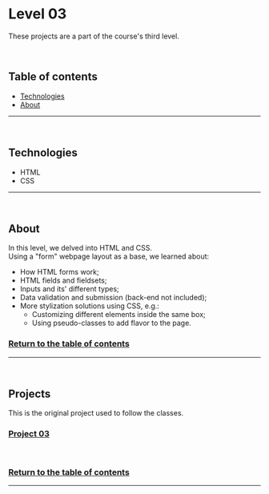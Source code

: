# **Level 03**
These projects are a part of the course's third level.

<br/>

## Table of contents
- [Technologies](#technologies)
- [About](#about)
---
<br>

## Technologies
- HTML
- CSS
---
<br>

## About
In this level, we delved into HTML and CSS.<br>
Using a "form" webpage layout as a base, we learned about:
- How HTML forms work;
- HTML fields and fieldsets;
- Inputs and its' different types;
- Data validation and submission (back-end not included);
- More stylization solutions using CSS, e.g.:
	- Customizing different elements inside the same box;
	- Using pseudo-classes to add flavor to the page.

### [Return to the table of contents](#table-of-contents)

---
<br/>

## Projects
This is the original project used to follow the classes.<br>
### [Project 03](./Project%2003/)
<br>

### [Return to the table of contents](#table-of-contents)

---
<br/>